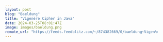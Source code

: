 ```yaml
---
layout: post
blog: "Baeldung"
title: "Vigenère Cipher in Java"
date: 2024-03-25T08:01:47Z
image: images/baeldung.png
remote_url: "https://feeds.feedblitz.com/~/874382669/0/baeldung~Vigen%c3%a8re-Cipher-in-Java"
---
```

